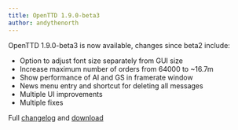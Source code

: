 ```yaml
---
title: OpenTTD 1.9.0-beta3
author: andythenorth
---
```


OpenTTD 1.9.0-beta3 is now available, changes since beta2 include:

* Option to adjust font size separately from GUI size
* Increase maximum number of orders from 64000 to ~16.7m
* Show performance of AI and GS in framerate window
* News menu entry and shortcut for deleting all messages
* Multiple UI improvements
* Multiple fixes

Full [changelog](https://cdn.openttd.org/openttd-releases/1.9.0-beta3/changelog.txt) and [download](https://www.openttd.org/downloads/openttd-releases/testing.html)
